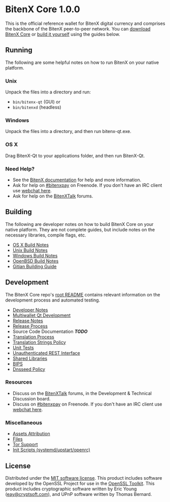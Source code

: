 BitenX Core 1.0.0
=====================

This is the official reference wallet for BitenX digital currency and comprises the backbone of the BitenX peer-to-peer network. You can [download BitenX Core](https://www.bitenx.org/downloads/) or [build it yourself](#building) using the guides below.

Running
---------------------
The following are some helpful notes on how to run BitenX on your native platform.

### Unix

Unpack the files into a directory and run:

- `bin/bitenx-qt` (GUI) or
- `bin/bitenxd` (headless)

### Windows

Unpack the files into a directory, and then run bitenx-qt.exe.

### OS X

Drag BitenX-Qt to your applications folder, and then run BitenX-Qt.

### Need Help?

* See the [BitenX documentation](https://bitenxpay.atlassian.net/wiki/display/DOC)
for help and more information.
* Ask for help on [#bitenxpay](http://webchat.freenode.net?channels=bitenxpay) on Freenode. If you don't have an IRC client use [webchat here](http://webchat.freenode.net?channels=bitenxpay).
* Ask for help on the [BitenXTalk](https://bitenxtalk.org/) forums.

Building
---------------------
The following are developer notes on how to build BitenX Core on your native platform. They are not complete guides, but include notes on the necessary libraries, compile flags, etc.

- [OS X Build Notes](build-osx.md)
- [Unix Build Notes](build-unix.md)
- [Windows Build Notes](build-windows.md)
- [OpenBSD Build Notes](build-openbsd.md)
- [Gitian Building Guide](gitian-building.md)

Development
---------------------
The BitenX Core repo's [root README](/README.md) contains relevant information on the development process and automated testing.

- [Developer Notes](developer-notes.md)
- [Multiwallet Qt Development](multiwallet-qt.md)
- [Release Notes](release-notes.md)
- [Release Process](release-process.md)
- Source Code Documentation ***TODO***
- [Translation Process](translation_process.md)
- [Translation Strings Policy](translation_strings_policy.md)
- [Unit Tests](unit-tests.md)
- [Unauthenticated REST Interface](REST-interface.md)
- [Shared Libraries](shared-libraries.md)
- [BIPS](bips.md)
- [Dnsseed Policy](dnsseed-policy.md)

### Resources
* Discuss on the [BitenXTalk](https://bitenxtalk.org/) forums, in the Development & Technical Discussion board.
* Discuss on [#bitenxpay](http://webchat.freenode.net/?channels=bitenxpay) on Freenode. If you don't have an IRC client use [webchat here](http://webchat.freenode.net/?channels=bitenxpay).

### Miscellaneous
- [Assets Attribution](assets-attribution.md)
- [Files](files.md)
- [Tor Support](tor.md)
- [Init Scripts (systemd/upstart/openrc)](init.md)

License
---------------------
Distributed under the [MIT software license](http://www.opensource.org/licenses/mit-license.php).
This product includes software developed by the OpenSSL Project for use in the [OpenSSL Toolkit](https://www.openssl.org/). This product includes
cryptographic software written by Eric Young ([eay@cryptsoft.com](mailto:eay@cryptsoft.com)), and UPnP software written by Thomas Bernard.

